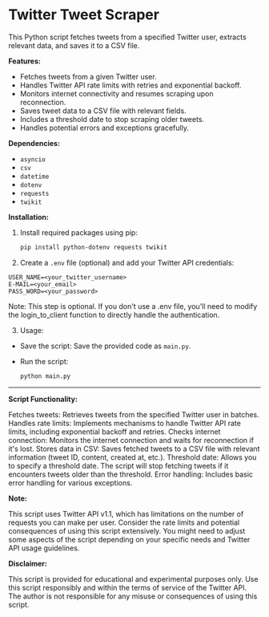 # Twitter Tweet Scraper

This Python script fetches tweets from a specified Twitter user, extracts relevant data, and saves it to a CSV file.

**Features:**

* Fetches tweets from a given Twitter user.
* Handles Twitter API rate limits with retries and exponential backoff.
* Monitors internet connectivity and resumes scraping upon reconnection.
* Saves tweet data to a CSV file with relevant fields.
* Includes a threshold date to stop scraping older tweets.
* Handles potential errors and exceptions gracefully.

**Dependencies:**

* `asyncio`
* `csv`
* `datetime`
* `dotenv`
* `requests`
* `twikit`

**Installation:**

1. Install required packages using pip:

   ```bash
   pip install python-dotenv requests twikit

2. Create a ```.env``` file (optional) and add your Twitter API credentials:
  ```
  USER_NAME=<your_twitter_username>
  E-MAIL=<your_email>
  PASS_WORD=<your_password>
  ```
  Note: This step is optional. If you don't use a .env file, you'll need to modify the login_to_client function to directly handle the authentication.
  
3. Usage:

  - Save the script: Save the provided code as `main.py`.

  - Run the script:

    ```Bash
    python main.py
    ```
---

**Script Functionality:**

Fetches tweets: Retrieves tweets from the specified Twitter user in batches.
Handles rate limits: Implements mechanisms to handle Twitter API rate limits, including exponential backoff and retries.
Checks internet connection: Monitors the internet connection and waits for reconnection if it's lost.
Stores data in CSV: Saves fetched tweets to a CSV file with relevant information (tweet ID, content, created at, etc.).
Threshold date: Allows you to specify a threshold date. The script will stop fetching tweets if it encounters tweets older than the threshold.
Error handling: Includes basic error handling for various exceptions.

**Note:**

This script uses Twitter API v1.1, which has limitations on the number of requests you can make per user. Consider the rate limits and potential consequences of using this script extensively.
You might need to adjust some aspects of the script depending on your specific needs and Twitter API usage guidelines.

**Disclaimer:**

This script is provided for educational and experimental purposes only.
Use this script responsibly and within the terms of service of the Twitter API.
The author is not responsible for any misuse or consequences of using this script.
